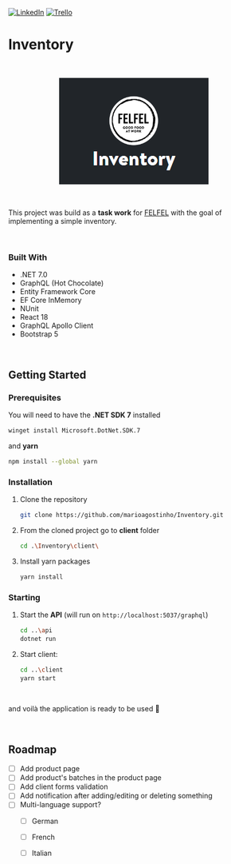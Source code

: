 [![LinkedIn][linkedin-shield]][linkedin-url] [![Trello][trello-icon]][trello-url]

# Inventory

<br />

<p align="center">
  <img src="https://github.com/marioagostinho/Inventory/blob/master/InventoryLogo.PNG" />
</p>

<br />

This project was build as a **task work** for [FELFEL](https://felfel.ch/en) with the goal of implementing a simple inventory.

<br />

### Built With

* .NET 7.0
* GraphQL (Hot Chocolate)
* Entity Framework Core
* EF Core InMemory
* NUnit
* React 18
* GraphQL Apollo Client
* Bootstrap 5

<br />

## Getting Started

### Prerequisites

You will need to have the **.NET SDK 7** installed
```sh
winget install Microsoft.DotNet.SDK.7
 ```
and **yarn**
```sh
npm install --global yarn
```

### Installation

1. Clone the repository
   ```sh
   git clone https://github.com/marioagostinho/Inventory.git
   ```
2. From the cloned project go to **client** folder
   ```sh
   cd .\Inventory\client\
   ```
3. Install yarn packages
   ```sh
   yarn install
   ```

### Starting

1. Start the **API** (will run on `http://localhost:5037/graphql`)
   ```sh
   cd ..\api
   dotnet run
   ```
2. Start client:
   ```sh
   cd ..\client
   yarn start
   ```

<br />

and voilà the application is ready to be used :slightly_smiling_face:

<br />

## Roadmap

- [ ] Add product page
- [ ] Add product's batches in the product page
- [ ] Add client forms validation
- [ ] Add notification after adding/editing or deleting something
- [ ] Multi-language support?
    - [ ] German
    - [ ] French
    - [ ] Italian


<!-- VARS -->

[linkedin-shield]: https://img.shields.io/badge/-LinkedIn-black.svg?style=for-the-badge&logo=linkedin&colorB=0077b5
[linkedin-url]: https://www.linkedin.com/in/m%C3%A1rio-agostinho-5b364912b/
[trello-icon]: https://img.shields.io/badge/-Trello-black.svg?style=for-the-badge&logo=trello&colorB=0052CC
[trello-url]: https://trello.com/b/Y2SHQMln/inventory
